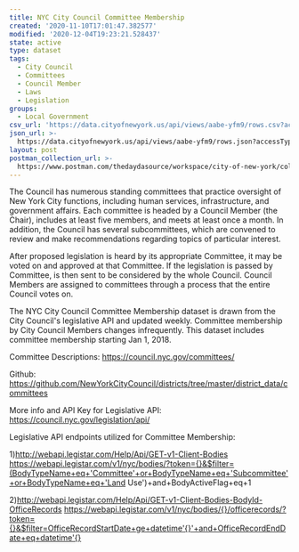 ```yaml
---
title: NYC City Council Committee Membership
created: '2020-11-10T17:01:47.382577'
modified: '2020-12-04T19:23:21.528437'
state: active
type: dataset
tags:
  - City Council
  - Committees
  - Council Member
  - Laws
  - Legislation
groups:
  - Local Government
csv_url: 'https://data.cityofnewyork.us/api/views/aabe-yfm9/rows.csv?accessType=DOWNLOAD'
json_url: >-
  https://data.cityofnewyork.us/api/views/aabe-yfm9/rows.json?accessType=DOWNLOAD
layout: post
postman_collection_url: >-
  https://www.postman.com/thedaydasource/workspace/city-of-new-york/collection/15909983-c06f023b-6baf-4012-ba86-5839b343b71c
---
```

The Council has numerous standing committees that practice oversight of New York City functions, including human services, infrastructure, and government affairs. Each committee is headed by a Council Member (the Chair), includes at least five members, and meets at least once a month. In addition, the Council has several subcommittees, which are convened to review and make recommendations regarding topics of particular interest.

After proposed legislation is heard by its appropriate Committee, it may be voted on and approved at that Committee. If the legislation is passed by Committee, is then sent to be considered by the whole Council. Council Members are assigned to committees through a process that the entire Council votes on.

The NYC City Council Committee Membership dataset is drawn from the City Council's legislative API and updated weekly. Committee membership by City Council Members changes infrequently. This dataset includes committee membership starting Jan 1, 2018. 

Committee Descriptions: https://council.nyc.gov/committees/ 

Github: https://github.com/NewYorkCityCouncil/districts/tree/master/district_data/committees 

More info and API Key for Legislative API: https://council.nyc.gov/legislation/api/ 

Legislative API endpoints utilized for Committee Membership: 

1)http://webapi.legistar.com/Help/Api/GET-v1-Client-Bodies 
https://webapi.legistar.com/v1/nyc/bodies/?token={}&$filter=(BodyTypeName+eq+'Committee'+or+BodyTypeName+eq+'Subcommittee'+or+BodyTypeName+eq+'Land Use')+and+BodyActiveFlag+eq+1 

2)http://webapi.legistar.com/Help/Api/GET-v1-Client-Bodies-BodyId-OfficeRecords 
https://webapi.legistar.com/v1/nyc/bodies/{}/officerecords/?token={}&$filter=OfficeRecordStartDate+ge+datetime'{}'+and+OfficeRecordEndDate+eq+datetime'{}
